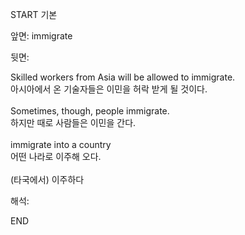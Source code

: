 START
기본

앞면:
immigrate


뒷면:
<div>Skilled workers from Asia will be allowed to immigrate. </div><div><div>아시아에서 온 기술자들은 이민을 허락 받게 될 것이다.</div></div><div><br></div><div><div>Sometimes, though, people immigrate. </div><div><div>하지만 때로 사람들은 이민을 간다.</div></div></div><div><br></div><div><div>immigrate into a country </div><div><div>어떤 나라로 이주해 오다.</div></div></div><div><br></div><div>(타국에서) 이주하다</div>


해석:

END
